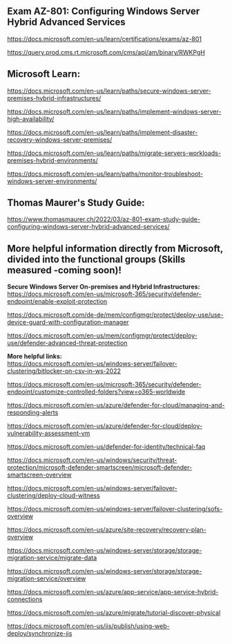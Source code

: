 Exam AZ-801: Configuring Windows Server Hybrid Advanced Services
-------------------
https://docs.microsoft.com/en-us/learn/certifications/exams/az-801

https://query.prod.cms.rt.microsoft.com/cms/api/am/binary/RWKPgH

Microsoft Learn:
-------------------
https://docs.microsoft.com/en-us/learn/paths/secure-windows-server-premises-hybrid-infrastructures/

https://docs.microsoft.com/en-us/learn/paths/implement-windows-server-high-availability/

https://docs.microsoft.com/en-us/learn/paths/implement-disaster-recovery-windows-server-premises/

https://docs.microsoft.com/en-us/learn/paths/migrate-servers-workloads-premises-hybrid-environments/

https://docs.microsoft.com/en-us/learn/paths/monitor-troubleshoot-windows-server-environments/

Thomas Maurer's Study Guide:  
-------------------
https://www.thomasmaurer.ch/2022/03/az-801-exam-study-guide-configuring-windows-server-hybrid-advanced-services/

More helpful information directly from Microsoft, divided into the functional groups (Skills measured -coming soon)!
-------------------

**Secure Windows Server On-premises and Hybrid Infrastructures:**  
https://docs.microsoft.com/en-us/microsoft-365/security/defender-endpoint/enable-exploit-protection

https://docs.microsoft.com/de-de/mem/configmgr/protect/deploy-use/use-device-guard-with-configuration-manager

https://docs.microsoft.com/en-us/mem/configmgr/protect/deploy-use/defender-advanced-threat-protection


**More helpful links:**  
https://docs.microsoft.com/en-us/windows-server/failover-clustering/bitlocker-on-csv-in-ws-2022

https://docs.microsoft.com/en-us/microsoft-365/security/defender-endpoint/customize-controlled-folders?view=o365-worldwide

https://docs.microsoft.com/en-us/azure/defender-for-cloud/managing-and-responding-alerts

https://docs.microsoft.com/en-us/azure/defender-for-cloud/deploy-vulnerability-assessment-vm

https://docs.microsoft.com/en-us/defender-for-identity/technical-faq

https://docs.microsoft.com/en-us/windows/security/threat-protection/microsoft-defender-smartscreen/microsoft-defender-smartscreen-overview

https://docs.microsoft.com/en-us/windows-server/failover-clustering/deploy-cloud-witness

https://docs.microsoft.com/en-us/windows-server/failover-clustering/sofs-overview

https://docs.microsoft.com/en-us/azure/site-recovery/recovery-plan-overview

https://docs.microsoft.com/en-us/windows-server/storage/storage-migration-service/migrate-data

https://docs.microsoft.com/en-us/windows-server/storage/storage-migration-service/overview

https://docs.microsoft.com/en-us/azure/app-service/app-service-hybrid-connections

https://docs.microsoft.com/en-us/azure/migrate/tutorial-discover-physical

https://docs.microsoft.com/en-us/iis/publish/using-web-deploy/synchronize-iis
